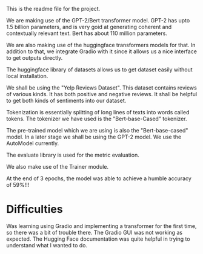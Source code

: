 This is the readme file for the project. 


We are making use of the GPT-2/Bert transformer model. GPT-2 has upto 1.5 billion parameters, and is very goid at generating coherent and contextually relevant text. Bert has about 110 million parameters. 

We are also making use of the huggingface transformers models for that. In addition to that, we integrate Gradio with it since it allows us a nice interface to get outputs directly. 

The huggingface library of datasets allows us to get dataset easily without local installation. 

We shall be using the "Yelp Reviews Dataset". This dataset contains reviews of various kinds. It has both positive and negative reviews. It shall be helpful to get both kinds of sentiments into our dataset.

Tokenization is essentially splitting of long lines of texts into words called tokens. The tokenizer we have used is the "Bert-base-Cased" tokenizer. 

The pre-trained model which we are using is also the "Bert-base-cased" model. In a later stage we shall be using the GPT-2 model. We use the AutoModel currently. 

The evaluate library is used for the metric evaluation. 

We also make use of the Trainer module. 

At the end of 3 epochs, the model was able to achieve a humble accuracy of 59%!!! 

# Difficulties
Was learning using Gradio and implementing a transformer for the first time, so there was a bit of trouble there. The Gradio GUI was not working as expected. 
The Hugging Face documentation was quite helpful in trying to understand what I wanted to do. 
